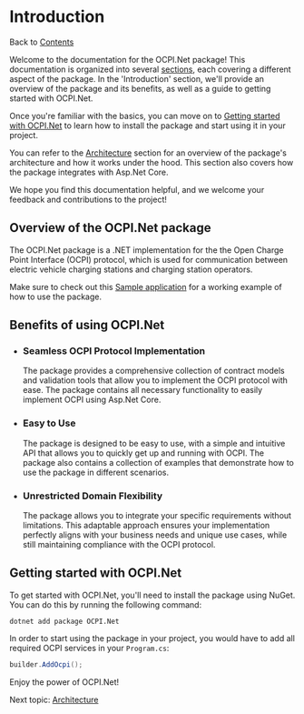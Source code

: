 # Introduction

Back to [Contents](0.contents.md)

Welcome to the documentation for the OCPI.Net package! This documentation is organized into several [sections](0.contents.md), each covering a different aspect of the package. In the 'Introduction' section, we'll provide an overview of the package and its benefits, as well as a guide to getting started with OCPI.Net.

Once you're familiar with the basics, you can move on to [Getting started with OCPI.Net](#getting-started-with-ocpinet) to learn how to install the package and start using it in your project.

You can refer to the [Architecture](2.architecture.md) section for an overview of the package's architecture and how it works under the hood. This section also covers how the package integrates with Asp.Net Core.

We hope you find this documentation helpful, and we welcome your feedback and contributions to the project!

## Overview of the OCPI.Net package

The OCPI.Net package is a .NET implementation for the the Open Charge Point Interface (OCPI) protocol, which is used for communication between electric vehicle charging stations and charging station operators.

Make sure to check out this [Sample application](sample/OCPI.Net.Sample) for a working example of how to use the package.


## Benefits of using OCPI.Net

- ### Seamless OCPI Protocol Implementation
    The package provides a comprehensive collection of contract models and validation tools that allow you to implement the OCPI protocol with ease. The package contains all necessary functionality to easily implement OCPI using Asp.Net Core.

- ### Easy to Use
    The package is designed to be easy to use, with a simple and intuitive API that allows you to quickly get up and running with OCPI. The package also contains a collection of examples that demonstrate how to use the package in different scenarios.

- ### Unrestricted Domain Flexibility
    The package allows you to integrate your specific requirements without limitations. This adaptable approach ensures your implementation perfectly aligns with your business needs and unique use cases, while still maintaining compliance with the OCPI protocol.

## Getting started with OCPI.Net

To get started with OCPI.Net, you'll need to install the package using NuGet. You can do this by running the following command:

```
dotnet add package OCPI.Net
```

In order to start using the package in your project, you would have to add all required OCPI services in your `Program.cs`:

```csharp
builder.AddOcpi();
```

Enjoy the power of OCPI.Net!

Next topic:
[Architecture](2.architecture.md)
